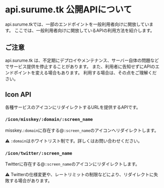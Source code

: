 # api.surume.tk 公開APIについて
api.surume.tkでは、一部のエンドポイントを一般利用者向けに開放しています。
ここでは、一般利用者向けに開放しているAPIの利用方法を紹介します。

## ご注意
api.surume.tk は、不定期にデプロイやメンテナンス、サーバー自体の問題などでサービス提供を停止することがあります。
また、利用者に告知せずにAPIのエンドポイントを変える場合もあります。
利用する場合は、その点をご理解ください。

## Icon API
各種サービスのアイコンにリダイレクトするURLを提供するAPIです。

### `/icon/misskey/:domain/:screen_name`

misskey.`:domain`に存在する@`:screen_name`のアイコンへリダイレクトします。

:warning: `:domain`はホワイトリスト制です。詳しくはお問い合わせください。

### `/icon/twitter/:screen_name`

Twitterに存在する@`:screen_name`のアイコンにリダイレクトします。

:warning: Twitterの仕様変更や、レートリミットの制限などにより、リダイレクトに失敗する場合があります。
